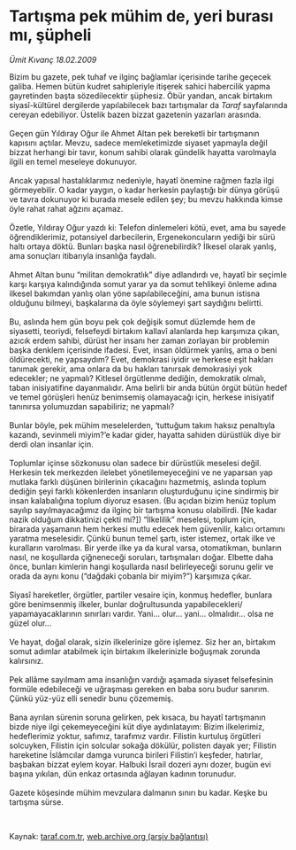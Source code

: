 # Tartışma pek mühim de, yeri burası mı, şüpheli

*Ümit Kıvanç 18.02.2009*

<div class="taraf_structure_2col_1zq">
<div class="margen_n">



 <p>Bizim bu gazete, pek tuhaf ve ilginç bağlamlar içerisinde tarihe geçecek galiba. Hemen bütün kudret sahipleriyle itişerek sahici habercilik yapma gayretinden başta sözedilecektir şüphesiz. Öbür yandan, ancak birtakım siyasî-kültürel dergilerde yapılabilecek bazı tartışmalar da <i>Taraf </i>sayfalarında cereyan edebiliyor. Üstelik bazen bizzat gazetenin yazarları arasında. <br/><br/>Geçen gün Yıldıray Oğur ile Ahmet Altan pek bereketli bir tartışmanın kapısını açtılar. Mevzu, sadece memleketimizde siyaset yapmayla değil bizzat herhangi bir tavır, konum sahibi olarak gündelik hayatta varolmayla ilgili en temel meseleye dokunuyor. <br/><br/>Ancak yapısal hastalıklarımız nedeniyle, hayatî önemine rağmen fazla ilgi görmeyebilir. O kadar yaygın, o kadar herkesin paylaştığı bir dünya görüşü ve tavra dokunuyor ki burada mesele edilen şey; bu mevzu hakkında kimse öyle rahat rahat ağzını açamaz. <br/><br/>Özetle, Yıldıray Oğur yazdı ki: Telefon dinlemeleri kötü, evet, ama bu sayede öğrendiklerimiz, potansiyel darbecilerin, Ergenekoncuların yediği bir sürü haltı ortaya döktü. Bunları başka nasıl öğrenebilirdik? İlkesel olarak yanlış, ama sonuçları itibarıyla insanlığa faydalı. <br/><br/>Ahmet Altan bunu “militan demokratlık” diye adlandırdı ve, hayatî bir seçimle karşı karşıya kalındığında somut yarar ya da somut tehlikeyi önleme adına ilkesel bakımdan yanlış olan yöne sapılabileceğini, ama bunun istisna olduğunu bilmeyi, başkalarına da öyle söylemeyi şart saydığını belirtti. <br/><br/>Bu, aslında hem gün boyu pek çok değişik somut düzlemde hem de siyasetti, teoriydi, felsefeydi birtakım kallavî alanlarda hep karşımıza çıkan, azıcık erdem sahibi, dürüst her insanı her zaman zorlayan bir problemin başka denklem içerisinde ifadesi. Evet, insan öldürmek yanlış, ama o beni öldürecekti, ne yapsaydım? Evet, demokrasi iyidir ve herkese eşit hakları tanımak gerekir, ama onlara da bu hakları tanırsak demokrasiyi yok edecekler; ne yapmalı? Kitlesel örgütlenme dediğin, demokratik olmalı, taban inisiyatifine dayanmalıdır. Ama belirli bir anda bütün örgüt bütün hedef ve temel görüşleri henüz benimsemiş olamayacağı için, herkese inisiyatif tanınırsa yolumuzdan sapabiliriz; ne yapmalı? <br/><br/>Bunlar böyle, pek mühim meselelerden, ‘tuttuğum takım haksız penaltıyla kazandı, sevinmeli miyim?’e kadar gider, hayatta sahiden dürüstlük diye bir derdi olan insanlar için. <br/><br/>Toplumlar içinse sözkonusu olan sadece bir dürüstlük meselesi değil. Herkesin tek merkezden ilelebet yönetilemeyeceğini ve ne yaparsan yap mutlaka farklı düşünen birilerinin çıkacağını hazmetmiş, aslında toplum dediğin şeyi farklı kökenlerden insanların oluşturduğunu içine sindirmiş bir insan kalabalığına toplum diyoruz esasen. (Bu açıdan bizim henüz toplum sayılıp sayılmayacağımız da ilginç bir tartışma konusu olabilirdi. [Ne kadar nazik olduğum dikkatinizi çekti mi?]) “İlkelilik” meselesi, toplum için, birarada yaşamanın hem herkesi mutlu edecek hem güvenilir, kalıcı ortamını yaratma meselesidir. Çünkü bunun temel şartı, ister istemez, ortak ilke ve kuralların varolması. Bir yerde ilke ya da kural varsa, otomatikman, bunların nasıl, ne koşullarda çiğneneceği soruları, tartışmaları doğar. Elbette daha önce, bunları kimlerin hangi koşullarda nasıl belirleyeceği sorunu gelir ve orada da aynı konu (“dağdaki çobanla bir miyim?”) karşımıza çıkar. <br/><br/>Siyasî hareketler, örgütler, partiler vesaire için, konmuş hedefler, bunlara göre benimsenmiş ilkeler, bunlar doğrultusunda yapabilecekleri/ yapamayacaklarının sınırları vardır. Yani... olur... yani... olmalıdır... olsa ne güzel olur...<br/><br/>Ve hayat, doğal olarak, sizin ilkelerinize göre işlemez. Siz her an, birtakım somut adımlar atabilmek için birtakım ilkelerinizle boğuşmak zorunda kalırsınız. <br/><br/>Pek allâme sayılmam ama insanlığın vardığı aşamada siyaset felsefesinin formüle edebileceği ve uğraşması gereken en baba soru budur sanırım. Çünkü yüz-yüz elli senedir bunu çözememiş. <br/><br/>Bana ayrılan sürenin soruna gelirken, pek kısaca, bu hayatî tartışmanın bizde niye ilgi çekemeyeceğini küt diye aydınlatayım: Bizim ilkelerimiz, hedeflerimiz yoktur, safımız, tarafımız vardır. Filistin kurtuluş örgütleri solcuyken, Filistin için solcular sokağa dökülür, polisten dayak yer; Filistin hareketine İslâmcılar damga vurunca birileri Filistin’i keşfeder, hatırlar, başbakan bizzat eylem koyar. Halbuki İsrail dozeri aynı dozer, bugün evi başına yıkılan, dün enkaz ortasında ağlayan kadının torunudur. <br/><br/>Gazete köşesinde mühim mevzulara dalmanın sınırı bu kadar. Keşke bu tartışma sürse.</p>

<br/>


<div id="taraf_not">
</div>

</div>


</div>

Kaynak: [taraf.com.tr](http://www.taraf.com.tr:80/makale/4078.htm), [web.archive.org (arşiv bağlantısı)](http://web.archive.org/web/20090309202951/http://www.taraf.com.tr:80/makale/4078.htm)
